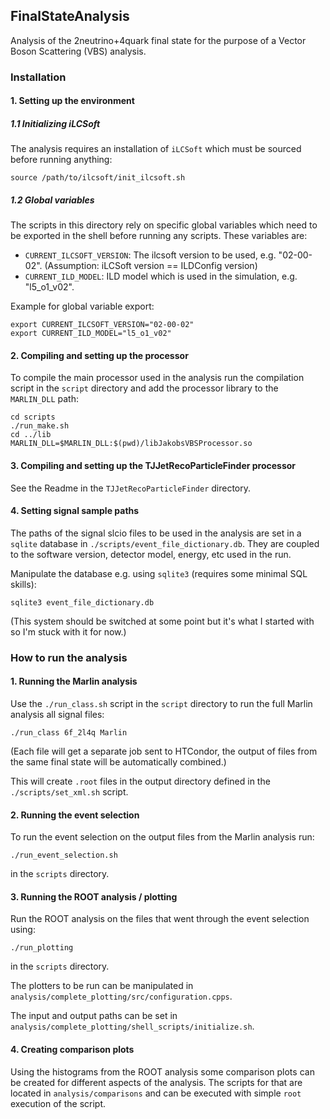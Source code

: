 ## FinalStateAnalysis

Analysis of the 2neutrino+4quark final state for the purpose of a Vector Boson Scattering (VBS) analysis. 

### Installation

#### 1. Setting up the environment

##### 1.1 Initializing iLCSoft

The analysis requires an installation of `iLCSoft` which must be sourced before running anything:

```shell
source /path/to/ilcsoft/init_ilcsoft.sh
```

##### 1.2 Global variables

The scripts in this directory rely on specific global variables which need to be exported in the shell before running any scripts. These variables are:
- `CURRENT_ILCSOFT_VERSION`: The ilcsoft version to be used, e.g. "02-00-02". (Assumption: iLCSoft version == ILDConfig version)
- `CURRENT_ILD_MODEL`: ILD model which is used in the simulation, e.g. "l5_o1_v02".

Example for global variable export:
```shell
export CURRENT_ILCSOFT_VERSION="02-00-02"
export CURRENT_ILD_MODEL="l5_o1_v02"
```

#### 2. Compiling and setting up the processor
To compile the main processor used in the analysis run the compilation script in the `script` directory and add the processor library to the `MARLIN_DLL` path:
```shell
cd scripts
./run_make.sh
cd ../lib
MARLIN_DLL=$MARLIN_DLL:$(pwd)/libJakobsVBSProcessor.so
```
  
#### 3. Compiling and setting up the TJJetRecoParticleFinder processor
See the Readme in the `TJJetRecoParticleFinder` directory.

#### 4. Setting signal sample paths

The paths of the signal slcio files to be used in the analysis are set in a `sqlite` database in `./scripts/event_file_dictionary.db`. They are coupled to the software version, detector model, energy, etc used in the run. 

Manipulate the database e.g. using `sqlite3` (requires some minimal SQL skills):

```shell
sqlite3 event_file_dictionary.db
```

(This system should be switched at some point but it's what I started with so I'm stuck with it for now.)


### How to run the analysis

#### 1. Running the Marlin analysis

Use the `./run_class.sh` script in the `script` directory to run the full Marlin analysis all signal files: 

```shell
./run_class 6f_2l4q Marlin
```

(Each file will get a separate job sent to HTCondor, the output of files from the same final state will be automatically combined.)

This will create `.root` files in the output directory defined in the `./scripts/set_xml.sh` script.

#### 2. Running the event selection

To run the event selection on the output files from the Marlin analysis run:

```shell
./run_event_selection.sh
```
in the `scripts` directory.

#### 3. Running the ROOT analysis / plotting

Run the ROOT analysis on the files that went through the event selection using:

```shell
./run_plotting
```

in the `scripts` directory.

The plotters to be run can be manipulated in `analysis/complete_plotting/src/configuration.cpps`.

The input and output paths can be set in `analysis/complete_plotting/shell_scripts/initialize.sh`.

#### 4. Creating comparison plots

Using the histograms from the ROOT analysis some comparison plots can be created for different aspects of the analysis.
The scripts for that are located in `analysis/comparisons` and can be executed with simple `root` execution of the script.


